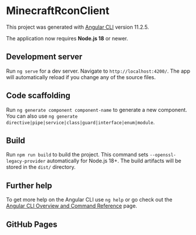 # MinecraftRconClient

This project was generated with [Angular CLI](https://github.com/angular/angular-cli) version 11.2.5.

The application now requires **Node.js 18** or newer.

## Development server

Run `ng serve` for a dev server. Navigate to `http://localhost:4200/`. The app will automatically reload if you change any of the source files.

## Code scaffolding

Run `ng generate component component-name` to generate a new component. You can also use `ng generate directive|pipe|service|class|guard|interface|enum|module`.

## Build

Run `npm run build` to build the project. This command sets `--openssl-legacy-provider` automatically for Node.js 18+. The build artifacts will be stored in the `dist/` directory.


## Further help

To get more help on the Angular CLI use `ng help` or go check out the [Angular CLI Overview and Command Reference](https://angular.io/cli) page.

## GitHub Pages


